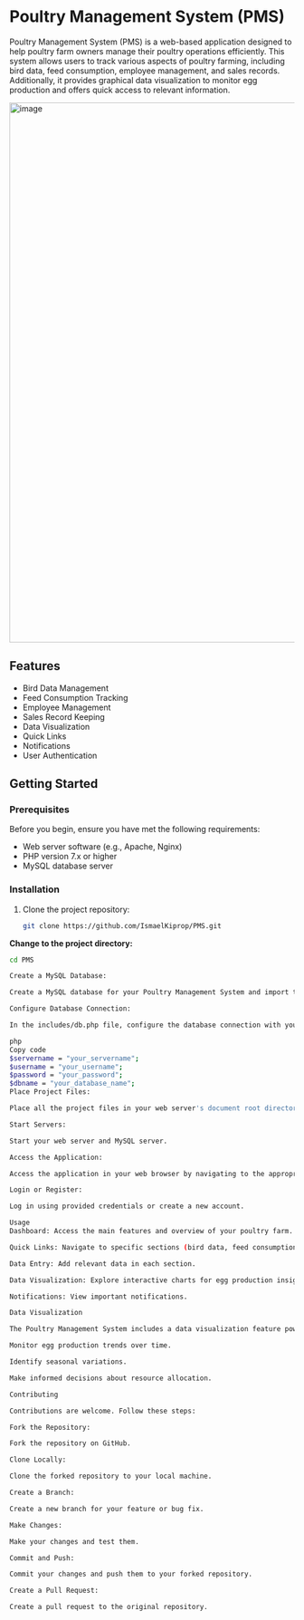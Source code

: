 # Poultry Management System (PMS)

Poultry Management System (PMS) is a web-based application designed to help poultry farm owners manage their poultry operations efficiently. This system allows users to track various aspects of poultry farming, including bird data, feed consumption, employee management, and sales records. Additionally, it provides graphical data visualization to monitor egg production and offers quick access to relevant information.

<img width="954" alt="image" src="https://github.com/IsmaelKiprop/PMS/assets/133222922/e0d0b2b9-8a9f-4155-995c-2e1497aa8c9e">


## Features

- Bird Data Management
- Feed Consumption Tracking
- Employee Management
- Sales Record Keeping
- Data Visualization
- Quick Links
- Notifications
- User Authentication

## Getting Started

### Prerequisites

Before you begin, ensure you have met the following requirements:

- Web server software (e.g., Apache, Nginx)
- PHP version 7.x or higher
- MySQL database server

### Installation

1. Clone the project repository:

   ```bash
   git clone https://github.com/IsmaelKiprop/PMS.git

**Change to the project directory:**

   ```bash
   cd PMS

Create a MySQL Database:

Create a MySQL database for your Poultry Management System and import the SQL dump file provided in the database folder.

Configure Database Connection:

In the includes/db.php file, configure the database connection with your specific details:

php
Copy code
$servername = "your_servername";
$username = "your_username";
$password = "your_password";
$dbname = "your_database_name";
Place Project Files:

Place all the project files in your web server's document root directory. For example, for Apache, it's typically located at /var/www/html.

Start Servers:

Start your web server and MySQL server.

Access the Application:

Access the application in your web browser by navigating to the appropriate URL.

Login or Register:

Log in using provided credentials or create a new account.

Usage
Dashboard: Access the main features and overview of your poultry farm.

Quick Links: Navigate to specific sections (bird data, feed consumption, employees, sales).

Data Entry: Add relevant data in each section.

Data Visualization: Explore interactive charts for egg production insights.

Notifications: View important notifications.

Data Visualization

The Poultry Management System includes a data visualization feature powered by Chart.js. It allows you to:

Monitor egg production trends over time.

Identify seasonal variations.

Make informed decisions about resource allocation.

Contributing

Contributions are welcome. Follow these steps:

Fork the Repository:

Fork the repository on GitHub.

Clone Locally:

Clone the forked repository to your local machine.

Create a Branch:

Create a new branch for your feature or bug fix.

Make Changes:

Make your changes and test them.

Commit and Push:

Commit your changes and push them to your forked repository.

Create a Pull Request:

Create a pull request to the original repository.
